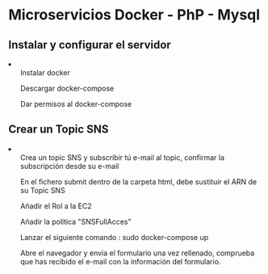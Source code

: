 # Microservicios Docker - PhP - Mysql
<h2>Instalar y configurar el servidor</h2>
<li>
  <ol>Instalar docker</ol>
  <ol>Descargar docker-compose</ol>
  <ol>Dar permisos al docker-compose</ol>
</li>
<h2>Crear un Topic SNS</h2>
<li>
  <ol>Crea un topic SNS y subscribir tú e-mail al topic, confirmar la subscripción desde su e-mail</ol>
  <ol>En el fichero submit dentro de la carpeta html, debe sustituir el ARN de su Topic SNS</ol>
  <ol>Añadir el Rol a la EC2</ol>
  <ol>Añadir la política "SNSFullAcces"</ol>
  <ol>Lanzar el siguiente comando : sudo docker-compose up</ol>
  <ol>Abre el navegador y envia el formulario una vez rellenado, comprueba que has recibido el e-mail con la información del formulario. </ol>
</li>
